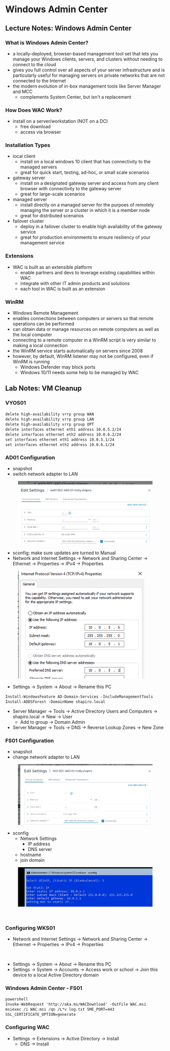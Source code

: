 # Windows Admin Center

## Lecture Notes: Windows Admin Center

### What is Windows Admin Center?

* a locally-deployed, browser-based management tool set that lets you manage your Windows clients, servers, and clusters without needing to connect to the cloud
* gives you full control over all aspects of your server infrastructure and is particularly useful for managing servers on private networks that are not connected to the Internet
* the modern evolution of in-box management tools like Server Manager and MCC
  * complements System Center, but isn't a replacement

### How Does WAC Work?

* install on a server/workstation (NOT on a DC)
  * free download
  * access via browser

### Installation Types

* local client
  * install on a local windows 10 client that has connectivity to the managed servers
  * great for quick start, testing, ad-hoc, or small scale scenarios
* gateway server
  * install on a designated gateway server and access from any client browser with connectivity to the gateway server
  * great for large-scale scenarios
* managed server
  * install directly on a managed server for the purpoes of remotely managing the server or a cluster in which it is a member node
  * great for distributed scenarios
* failover cluster
  * deploy in a failover cluster to enable high availability of the gateway service
  * great for production environments to ensure resiliency of your management service

### Extensions

* WAC is built as an extensible platform
  * enable partners and devs to leverage existing capabilities within WAC
  * integrate with other IT admin products and solutions
  * each tool in WAC is built as an extension

### WinRM

* Windows Remote Management
* enables connections between computers or servers so that remote operations can be performed
* can obtain data or manage resources on remote computers as well as the local computer
* connecting to a remote computer in a WinRM script is very similar to making a local connection
* the WinRM service starts automatically on servers since 2008
* however, by default, WinRM listener may not be configured, even if WinRM is running
  * Windows Defender may block ports
  * Windows 10/11 needs some help to be managed by WAC

## Lab Notes: VM Cleanup

### VYOS01

```
delete high-availability vrrp group WAN
delete high-availability vrrp group LAN
delete high-availability vrrp group OPT
delete interfaces ethernet eth1 address 10.0.5.2/24
delete interfaces ethernet eth2 address 10.0.6.2/24
set interfaces ethernet eth1 address 10.0.5.1/24
set interfaces ethernet eth2 address 10.0.6.1/24
```

### AD01 Configuration

* snapshot
* switch network adapter to LAN

<figure><img src=".gitbook/assets/{2B31BE9E-F6CD-4CD4-8780-82DAD97F5887}.png" alt=""><figcaption></figcaption></figure>

* sconfig: make sure updates are turned to Manual
* Network and Internet Settings -> Network and Sharing Center -> Ethernet -> Properties -> IPv4 -> Properties

<figure><img src=".gitbook/assets/{339DCEF2-6E84-44FF-B69F-649469FAB876}.png" alt=""><figcaption></figcaption></figure>

* Settings -> System -> About -> Rename this PC

```
Install-WindowsFeature AD-Domain-Services -IncludeManagementTools
Install-ADDSForest -DomainName shapiro.local
```

* Server Manager -> Tools -> Active Directory Users and Computers -> shapiro.local -> New -> User
  * Add to group -> Domain Admin
* Server Manager -> Tools -> DNS -> Reverse Lookup Zones -> New Zone

### FS01 Configuration

* snapshot
* change network adapter to LAN

<figure><img src=".gitbook/assets/{29E7A969-F5A4-4CB5-835F-89A186693232}.png" alt=""><figcaption></figcaption></figure>

* sconfig
  * Network Settings
    * IP address
    * DNS server
  * hostname
  * join domain

<figure><img src=".gitbook/assets/{744CEB1B-F8B7-421C-99EC-2213B59CDFFA}.png" alt=""><figcaption></figcaption></figure>

<figure><img src=".gitbook/assets/Screenshot 2024-10-13 at 9.54.16 AM.png" alt=""><figcaption></figcaption></figure>

### Configuring WKS01

* Network and Internet Settings -> Network and Sharing Center -> Ethernet -> Properties -> IPv4 -> Properties

<figure><img src=".gitbook/assets/Screenshot 2024-10-13 at 9.58.37 AM.png" alt=""><figcaption></figcaption></figure>

* Settings -> System -> About -> Rename this PC
* Settings -> System -> Accounts -> Access work or school -> Join this device to a local Active Directory domain

### Windows Admin Center - FS01

```
powershell
Invoke-WebRequest 'http://aka.ms/WACDownload' -OutFile WAC.msi
msiexec /i WAC.msi /qn /L*v log.txt SME_PORT=443 SSL_CERTIFICATE_OPTION=generate
```

### Configuring WAC

* Settings -> Extensions -> Active Directory -> Install
  * DNS -> Install
